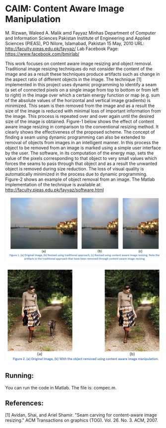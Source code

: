 # CAIM: Content Aware Image Manipulation

M. Rizwan, Waleed A. Malik amd Fayyaz Minhas
Department of Computer and Information Sciences 
Pakistan Institute of Engineering and Applied Sciences (PIEAS), PO Nilore, Islamabad, Pakistan
15 May, 2010
URL: http://faculty.pieas.edu.pk/fayyaz/ 
Lab Facebook Page: https://www.facebook.com/bmirlab/ 


This work focuses on content aware image resizing and object removal. Traditional image resizing techniques do not consider the content of the image and as a result these techniques produce artifacts such as change in the aspect ratio of different objects in the image. The technique [1] implemented in this project uses dynamic programming to identify a seam (a set of connected pixels on a single image from top to bottom or from left to right) in the image over which a certain energy function or map (e.g. sum of the absolute values of the horizontal and vertical image gradients) is minimized. This seam is then removed from the image and as a result the size of the image is reduced with minimal loss of important information from the image. This process is repeated over and over again until the desired size of the image is obtained. Figure-1 below shows the effect of content aware image resizing in comparison to the conventional resizing method. It clearly shows the effectiveness of the proposed scheme. The concept of finding a seam using dynamic programming can also be extended to removal of objects from images in an intelligent manner. In this process the object to be removed from an image is marked using a simple user interface by the user. The software, in its computation of the energy map, sets the value of the pixels corresponding to that object to very small values which forces the seams to pass through that object and as a result the unwanted object is removed during size reduction. The loss of visual quality is automatically minimized in the process due to dynamic programming. Figure-2 shows an example of object removal from an image. The Matlab implementation of the technique is available at: 
http://faculty.pieas.edu.pk/fayyaz/software.html 

![Content Aware Image Resizing](caim-1.jpg "Content Aware Image Resizing")

![Content Aware Image Manipulation](caim-2.jpg "Content Aware Image Manipulation")

## Running: 
You can run the code in Matlab. The file is: compec.m.

## References:
[1] Avidan, Shai, and Ariel Shamir. "Seam carving for content-aware image resizing." ACM Transactions on graphics (TOG). Vol. 26. No. 3. ACM, 2007.

